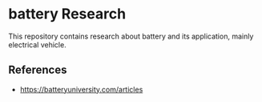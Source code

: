 # battery Research
This repository contains research about battery and its application, mainly electrical vehicle.

## References
- https://batteryuniversity.com/articles
